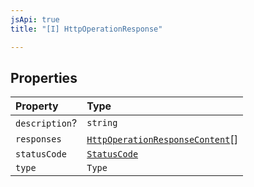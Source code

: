 ```yaml
---
jsApi: true
title: "[I] HttpOperationResponse"

---
```

## Properties

| Property | Type |
| :------ | :------ |
| `description`? | `string` |
| `responses` | [`HttpOperationResponseContent`](Interface.HttpOperationResponseContent.md)[] |
| `statusCode` | [`StatusCode`](Type.StatusCode.md) |
| `type` | `Type` |

